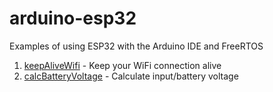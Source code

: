 # arduino-esp32
Examples of using ESP32 with the Arduino IDE and FreeRTOS

1. <a href="https://github.com/BillyGriffiths/arduino-esp32/tree/master/keepAliveWifi">keepAliveWifi</a> - Keep your WiFi connection alive
2. <a href="https://github.com/BillyGriffiths/arduino-esp32/tree/master/calcBatteryVoltage">calcBatteryVoltage</a> - Calculate input/battery voltage 